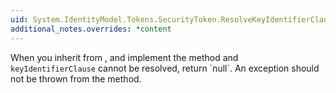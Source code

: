```yaml
---
uid: System.IdentityModel.Tokens.SecurityToken.ResolveKeyIdentifierClause(System.IdentityModel.Tokens.SecurityKeyIdentifierClause)
additional_notes.overrides: *content
---
```


<p>When you inherit from <xref href="System.IdentityModel.Tokens.SecurityToken"></xref>, and implement the <xref href="System.IdentityModel.Tokens.SecurityToken.ResolveKeyIdentifierClause(System.IdentityModel.Tokens.SecurityKeyIdentifierClause)"></xref> method and <code>keyIdentifierClause</code> cannot be resolved, return `null`. An exception should not be thrown from the <xref href="System.IdentityModel.Tokens.SecurityToken.ResolveKeyIdentifierClause(System.IdentityModel.Tokens.SecurityKeyIdentifierClause)"></xref> method.</p>


